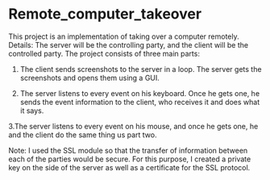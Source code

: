 # Remote_computer_takeover
This project is an implementation of taking over a computer remotely.
Details:
The server will be the controlling party, and the client will be the controlled party.
The project consists of three main parts:

1. The client sends screenshots to the server in a loop. The server gets the screenshots and opens them using a GUI.

2. The server listens to every event on his keyboard. 
Once he gets one, he sends the event information to the client, who receives it and does what it says.

3.The server listens to every event on his mouse, and once he gets one, he and the client do the same thing us part two.


Note: I used the SSL module so that the transfer of information between each of the parties would be secure.
For this purpose, I created a private key on the side of the server as well as a certificate for the SSL protocol.


